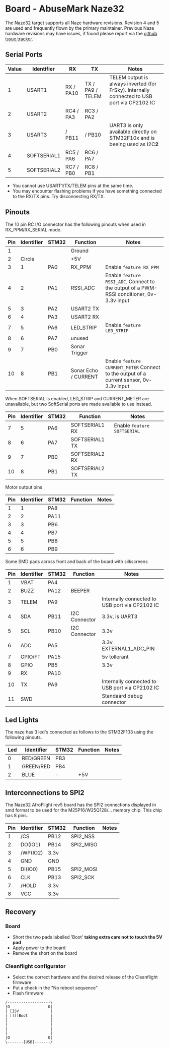 # Board - AbuseMark Naze32

The Naze32 target supports all Naze hardware revisions.  Revision 4 and 5 are used and
frequently flown by the primary maintainer.  Previous Naze hardware revisions may have issues,
if found please report via the [github issue tracker](https://github.com/cleanflight/cleanflight/issues).

## Serial Ports

| Value | Identifier   | RX         | TX                 | Notes                                                                                       |
| ----- | ------------ | ---------- | ------------------ | ------------------------------------------------------------------------------------------- |
| 1     | USART1       | RX  / PA10 | TX  / PA9 / TELEM  | TELEM output is always inverted (for FrSky). Internally connected to USB port via CP2102 IC |
| 2     | USART2       | RC4 / PA3  | RC3 / PA2          |                                                                                             |
| 3     | USART3       |     / PB11 |     / PB10         | UART3 is only available directly on STM32F10x and is beeing used as I2C**2**                |
| 4     | SOFTSERIAL1  | RC5 / PA6  | RC6 / PA7          |                                                                                             |
| 5     | SOFTSERIAL2  | RC7 / PB0  | RC8 / PB1          |                                                                                             |

* You cannot use USART1/TX/TELEM pins at the same time. 
* You may encounter flashing problems if you have something connected to the RX/TX pins.  Try disconnecting RX/TX.

## Pinouts

The 10 pin RC I/O connector has the following pinouts when used in RX_PPM/RX_SERIAL mode.

| Pin | Identifier | STM32 | Function                    | Notes                            |
| --- | ---------- | ----- | --------------------------- | -------------------------------- |
| 1   |            |       | Ground                      |                                  |
| 2   | Circle     |       | +5V                         |                                  |
| 3   | 1          | PA0   | RX_PPM                      | Enable `feature RX_PPM`          | 
| 4   | 2          | PA1   | RSSI_ADC                    | Enable `feature RSSI_ADC`.  Connect to the output of a PWM-RSSI conditioner, 0v-3.3v input | 
| 5   | 3          | PA2   | USART2 TX                   |                                  | 
| 6   | 4          | PA3   | USART2 RX                   |                                  | 
| 7   | 5          | PA6   | LED_STRIP                   | Enable `feature LED_STRIP`       |
| 8   | 6          | PA7   | unused                      |                                  |
| 9   | 7          | PB0   | Sonar Trigger               |                                  |
| 10  | 8          | PB1   | Sonar Echo / CURRENT        | Enable `feature CURRENT_METER`  Connect to the output of a current sensor, 0v-3.3v input |

When SOFTSERIAL is enabled, LED_STRIP and CURRENT_METER are unavailable, but two SoftSerial ports are made available to use instead.

| Pin | Identifier | STM32 | Function               | Notes                            |
| --- | ---------- | ----- | ---------------------- | -------------------------------- |
| 7   | 5          | PA6   | SOFTSERIAL1 RX         | Enable `feature SOFTSERIAL`      |
| 8   | 6          | PA7   | SOFTSERIAL1 TX         |                                  |
| 9   | 7          | PB0   | SOFTSERIAL2 RX         |                                  |
| 10  | 8          | PB1   | SOFTSERIAL2 TX         |                                  |

Motor output pins

| Pin | Identifier | STM32 | Function               | Notes                            |
| --- | ---------- | ----- | ---------------------- | -------------------------------- |
| 1   | 1          | PA8   |                        |                                  |
| 2   | 2          | PA11  |                        |                                  |
| 3   | 3          | PB6   |                        |                                  | 
| 4   | 4          | PB7   |                        |                                  | 
| 5   | 5          | PB8   |                        |                                  | 
| 6   | 6          | PB9   |                        |                                  | 

Some SMD pads across front and back of the board with silkscreens

| Pin | Identifier | STM32 | Function               | Notes                            |
| --- | ---------- | ----- | ---------------------- | -------------------------------- |
| 1   | VBAT       | PA4   |                        |                                  |
| 2   | BUZZ       | PA12  | BEEPER                 |                                  |
| 3   | TELEM      | PA9   |                        | Internally connected to USB port via CP2102 IC | 
| 4   | SDA        | PB11  | I2C Connector          | 3.3v, is UART3                   | 
| 5   | SCL        | PB10  | I2C Connector          | 3.3v                             | 
| 6   | ADC        | PA5   |                        | 3.3v EXTERNAL1_ADC_PIN           | 
| 7   | GPIO/FT    | PA15  |                        | 5v tollerant                     | 
| 8   | GPIO       | PB5   |                        | 3.3v                             | 
| 9   | RX         | PA10  |                        |                                  | 
| 10  | TX         | PA9   |                        | Internally connected to USB port via CP2102 IC | 
| 11  | SWD        |       |                        | Standaard debug connector        |

## Led Lights

The naze has 3 led's connected as follows to the STM32F103 using the following pinouts.

| Led | Identifier | STM32 | Function               | Notes                            |
| --- | ---------- | ----- | ---------------------- | -------------------------------- |
| 0   | RED/GREEN  | PB3   |                        |                                  |
| 1   | GREEN/RED  | PB4   |                        |                                  |
| 2   | BLUE       | -     | +5V                    |                                  |

## Interconnections to SPI2

The Naze32 AfroFlight rev5 board has the SPI2 connections displayed in smd format to be used for the M25P16/W25Q128/... memory chip. This chip has 8 pins.

| Pin | Identifier | STM32 | Function               | Notes                            |
| --- | ---------- | ----- | ---------------------- | -------------------------------- |
| 1   | /CS        | PB12  | SPI2_NSS               |                                  |
| 2   | DO(IO1)    | PB14  | SPI2_MISO              |                                  |
| 3   | /WP(IO2)   | 3.3v  |                        |                                  | 
| 4   | GND        | GND   |                        |                                  | 
| 5   | DI(IO0)    | PB15  | SPI2_MOSI              |                                  | 
| 6   | CLK        | PB13  | SPI2_SCK               |                                  | 
| 7   | /HOLD      | 3.3v  |                        |                                  | 
| 8   | VCC        | 3.3v  |                        |                                  | 

## Recovery

### Board
+ Short the two pads labelled 'Boot' **taking extra care not to touch the 5V pad**
+ Apply power to the board
+ Remove the short on the board

### Cleanflight configurator
+ Select the correct hardware and the desired release of the Cleanflight firmware
+ Put a check in the "No reboot sequence" 
+ Flash firmware

```
/-------------------\
|O                 O|
| []5V              |
| [][]Boot          |
|                   |
|                   |
|                   |
|                   |
|O                 O|
\-------[USB]-------/
```

